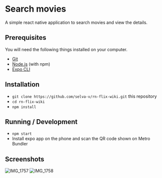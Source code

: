 # Search movies

A simple react native application to search movies and view the details.

## Prerequisites

You will need the following things installed on your computer.

* [Git](https://git-scm.com/)
* [Node.js](https://nodejs.org/) (with npm)
* [Expo CLI](https://docs.expo.io/versions/latest/workflow/expo-cli/)

## Installation

* `git clone https://github.com/selva-v/rn-flix-wiki.git` this repository
* `cd rn-flix-wiki`
* `npm install`

## Running / Development

* `npm start`
* Install expo app on the phone and scan the QR code shown on Metro Bundler

## Screenshots

![IMG_1757](https://user-images.githubusercontent.com/20811356/73415971-650bbe80-434e-11ea-9dad-eb140b4e27c5.PNG) ![IMG_1758](https://user-images.githubusercontent.com/20811356/73416007-82d92380-434e-11ea-8e54-45961e29c332.PNG)
